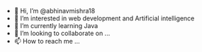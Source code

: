 - 👋 Hi, I’m @abhinavmishra18
- 👀 I’m interested in web development and Artificial intelligence
- 🌱 I’m currently learning Java 
- 💞️ I’m looking to collaborate on ...
- 📫 How to reach me ...

<!---
abhinavmishra18/abhinavmishra18 is a ✨ special ✨ repository because its `README.md` (this file) appears on your GitHub profile.
You can click the Preview link to take a look at your changes.
--->
